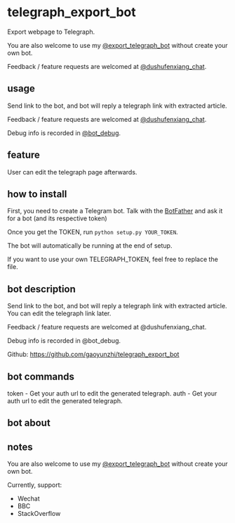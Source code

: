 # telegraph_export_bot

Export webpage to Telegraph.

You are also welcome to use my [@export_telegraph_bot](https://t.me/export_telegraph_bot) without create your own bot.

Feedback / feature requests are welcomed at [@dushufenxiang_chat](https://t.me/dushufenxiang_chat).

## usage

Send link to the bot, and bot will reply a telegraph link with extracted article.

Feedback / feature requests are welcomed at [@dushufenxiang_chat](https://t.me/dushufenxiang_chat).

Debug info is recorded in [@bot_debug](https://t.me/bot_debug).

## feature

User can edit the telegraph page afterwards.

## how to install

First, you need to create a Telegram bot. Talk with the [BotFather](https://t.me/botfather) and ask it for a bot (and its respective token)

Once you get the TOKEN, run `python setup.py YOUR_TOKEN`.

The bot will automatically be running at the end of setup.

If you want to use your own TELEGRAPH_TOKEN, feel free to replace the file.

## bot description

Send link to the bot, and bot will reply a telegraph link with extracted article. You can edit the telegraph link later.

Feedback / feature requests are welcomed at @dushufenxiang_chat.

Debug info is recorded in @bot_debug.

Github: https://github.com/gaoyunzhi/telegraph_export_bot

## bot commands

token - Get your auth url to edit the generated telegraph.
auth - Get your auth url to edit the generated telegraph.

## bot about 

## notes

You are also welcome to use my [@export_telegraph_bot](https://t.me/export_telegraph_bot) without create your own bot.

Currently, support:

* Wechat
* BBC
* StackOverflow